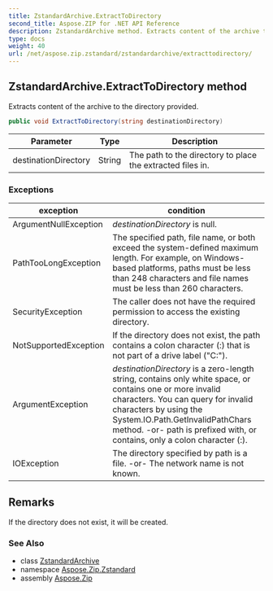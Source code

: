 ```yaml
---
title: ZstandardArchive.ExtractToDirectory
second_title: Aspose.ZIP for .NET API Reference
description: ZstandardArchive method. Extracts content of the archive to the directory provided
type: docs
weight: 40
url: /net/aspose.zip.zstandard/zstandardarchive/extracttodirectory/
---
```

## ZstandardArchive.ExtractToDirectory method

Extracts content of the archive to the directory provided.

```csharp
public void ExtractToDirectory(string destinationDirectory)
```

| Parameter | Type | Description |
| --- | --- | --- |
| destinationDirectory | String | The path to the directory to place the extracted files in. |

### Exceptions

| exception | condition |
| --- | --- |
| ArgumentNullException | *destinationDirectory* is null. |
| PathTooLongException | The specified path, file name, or both exceed the system-defined maximum length. For example, on Windows-based platforms, paths must be less than 248 characters and file names must be less than 260 characters. |
| SecurityException | The caller does not have the required permission to access the existing directory. |
| NotSupportedException | If the directory does not exist, the path contains a colon character (:) that is not part of a drive label ("C:\"). |
| ArgumentException | *destinationDirectory* is a zero-length string, contains only white space, or contains one or more invalid characters. You can query for invalid characters by using the System.IO.Path.GetInvalidPathChars method. -or- path is prefixed with, or contains, only a colon character (:). |
| IOException | The directory specified by path is a file. -or- The network name is not known. |

## Remarks

If the directory does not exist, it will be created.

### See Also

* class [ZstandardArchive](../)
* namespace [Aspose.Zip.Zstandard](../../zstandardarchive/)
* assembly [Aspose.Zip](../../../)


